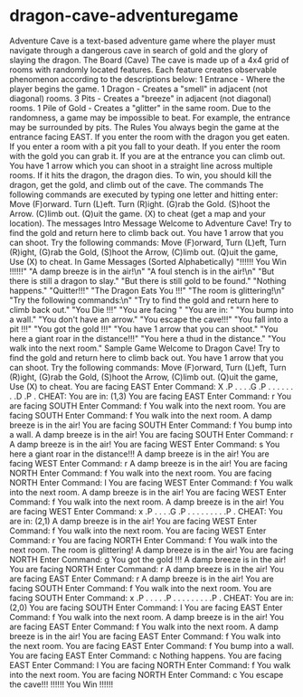 # dragon-cave-adventuregame
Adventure Cave is a text-based adventure game where the player must navigate through a dangerous cave in search of gold and the glory of slaying the dragon. The Board (Cave) The cave is made up of a 4x4 grid of rooms with randomly located features. Each feature creates observable phenomenon according to the descriptions below: 1 Entrance - Where the player begins the game. 1 Dragon - Creates a "smell" in adjacent (not diagonal) rooms. 3 Pits - Creates a "breeze" in adjacent (not diagonal) rooms. 1 Pile of Gold - Creates a "glitter" in the same room. Due to the randomness, a game may be impossible to beat. For example, the entrance may be surrounded by pits. The Rules You always begin the game at the entrance facing EAST. If you enter the room with the dragon you get eaten. If you enter a room with a pit you fall to your death. If you enter the room with the gold you can grab it. If you are at the entrance you can climb out. You have 1 arrow which you can shoot in a straight line across multiple rooms. If it hits the dragon, the dragon dies. To win, you should kill the dragon, get the gold, and climb out of the cave. The commands The following commands are executed by typing one letter and hitting enter: Move (F)orward. Turn (L)eft. Turn (R)ight. (G)rab the Gold. (S)hoot the Arrow. (C)limb out. (Q)uit the game. (X) to cheat (get a map and your location). The messages Intro Message Welcome to Adventure Cave! Try to find the gold and return here to climb back out. You have 1 arrow that you can shoot. Try the following commands: Move (F)orward, Turn (L)eft, Turn (R)ight, (G)rab the Gold, (S)hoot the Arrow, (C)limb out. (Q)uit the game, Use (X) to cheat. In Game Messages (Sorted Alphabetically) "!!!!!! You Win !!!!!!" "A damp breeze is in the air!\n" "A foul stench is in the air!\n" "But there is still a dragon to slay." "But there is still gold to be found." "Nothing happens." "Quitter!!!" "The Dragon Eats You !!!" "The room is glittering!\n" "Try the following commands:\n" "Try to find the gold and return here to climb back out." "You Die !!!" "You are facing " "You are in: " "You bump into a wall." "You don't have an arrow." "You escape the cave!!!" "You fall into a pit !!!" "You got the gold !!!" "You have 1 arrow that you can shoot." "You here a giant roar in the distance!!!" "You here a thud in the distance." "You walk into the next room." Sample Game Welcome to Dragon Cave! Try to find the gold and return here to climb back out. You have 1 arrow that you can shoot. Try the following commands: Move (F)orward, Turn (L)eft, Turn (R)ight, (G)rab the Gold, (S)hoot the Arrow, (C)limb out. (Q)uit the game, Use (X) to cheat.   You are facing EAST Enter Command: X .P      .       .       .        .G      .P      .       .        .       .       .       .        .       .D      .P      .        CHEAT: You are in: (1,3)  You are facing EAST Enter Command: r  You are facing SOUTH Enter Command: f You walk into the next room.  You are facing SOUTH Enter Command: f You walk into the next room. A damp breeze is in the air!  You are facing SOUTH Enter Command: f You bump into a wall. A damp breeze is in the air!  You are facing SOUTH Enter Command: r A damp breeze is in the air!  You are facing WEST Enter Command: s You here a giant roar in the distance!!! A damp breeze is in the air!  You are facing WEST Enter Command: r A damp breeze is in the air!  You are facing NORTH Enter Command: f You walk into the next room.  You are facing NORTH Enter Command: l  You are facing WEST Enter Command: f You walk into the next room. A damp breeze is in the air!  You are facing WEST Enter Command: f You walk into the next room. A damp breeze is in the air!  You are facing WEST Enter Command: x .P      .       .       .        .G      .P      .       .        .       .       .       .        .       .       .P      .        CHEAT: You are in: (2,1) A damp breeze is in the air!  You are facing WEST Enter Command: f You walk into the next room.  You are facing WEST Enter Command: r  You are facing NORTH Enter Command: f You walk into the next room. The room is glittering! A damp breeze is in the air!  You are facing NORTH Enter Command: g You got the gold !!! A damp breeze is in the air!  You are facing NORTH Enter Command: r A damp breeze is in the air!  You are facing EAST Enter Command: r A damp breeze is in the air!  You are facing SOUTH Enter Command: f You walk into the next room.  You are facing SOUTH Enter Command: x .P      .       .       .        .       .P      .       .        .       .       .       .        .       .       .P      .        CHEAT: You are in: (2,0)  You are facing SOUTH Enter Command: l  You are facing EAST Enter Command: f You walk into the next room. A damp breeze is in the air!  You are facing EAST Enter Command: f You walk into the next room. A damp breeze is in the air!  You are facing EAST Enter Command: f You walk into the next room.  You are facing EAST Enter Command: f You bump into a wall.  You are facing EAST Enter Command: c Nothing happens.  You are facing EAST Enter Command: l  You are facing NORTH Enter Command: f You walk into the next room.  You are facing NORTH Enter Command: c You escape the cave!!! !!!!!! You Win !!!!!!

